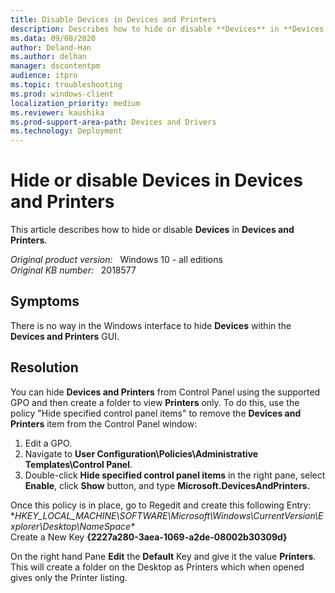 ```yaml
---
title: Disable Devices in Devices and Printers
description: Describes how to hide or disable **Devices** in **Devices and Printers**.
ms.data: 09/08/2020
author: Deland-Han
ms.author: delhan
manager: dscontentpm
audience: itpro
ms.topic: troubleshooting
ms.prod: windows-client
localization_priority: medium
ms.reviewer: kaushika
ms.prod-support-area-path: Devices and Drivers
ms.technology: Deployment
---
```

# Hide or disable Devices in Devices and Printers

This article describes how to hide or disable **Devices** in **Devices and Printers**.

_Original product version:_ &nbsp; Windows 10 - all editions  
_Original KB number:_ &nbsp; 2018577

## Symptoms

There is no way in the Windows interface to hide **Devices** within the **Devices and Printers** GUI.

## Resolution

You can hide **Devices and Printers** from Control Panel using the supported GPO and then create a folder to view **Printers** only.
To do this, use the policy "Hide specified control panel items" to remove the **Devices and Printers**  item from the Control Panel window:
1.    Edit a GPO.
2.    Navigate to **User Configuration\Policies\Administrative Templates\Control Panel**.
3.    Double-click **Hide specified control panel items** in the right pane, select **Enable**, click **Show** button, and type **Microsoft.DevicesAndPrinters.**  

Once this policy is in place, go to Regedit and create this following Entry:
 **HKEY_LOCAL_MACHINE\SOFTWARE\Microsoft\Windows\CurrentVersion\Explorer\Desktop\NameSpace\**  
Create a New Key **{2227a280-3aea-1069-a2de-08002b30309d}**  

On the right hand Pane **Edit** the **Default** Key and give it the value **Printers**.
This will create a folder on the Desktop as Printers which when opened gives only the Printer listing.
